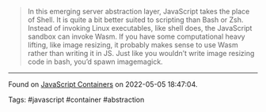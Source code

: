 > In this emerging server abstraction layer, JavaScript takes the place of Shell. It is quite a bit better suited to scripting than Bash or Zsh. Instead of invoking Linux executables, like shell does, the JavaScript sandbox can invoke Wasm. If you have some computational heavy lifting, like image resizing, it probably makes sense to use Wasm rather than writing it in JS. Just like you wouldn’t write image resizing code in bash, you’d spawn imagemagick.

---
Found on [JavaScript Containers](https://tinyclouds.org/javascript_containers) on 2022-05-05 18:47:04.

Tags: #javascript #container #abstraction